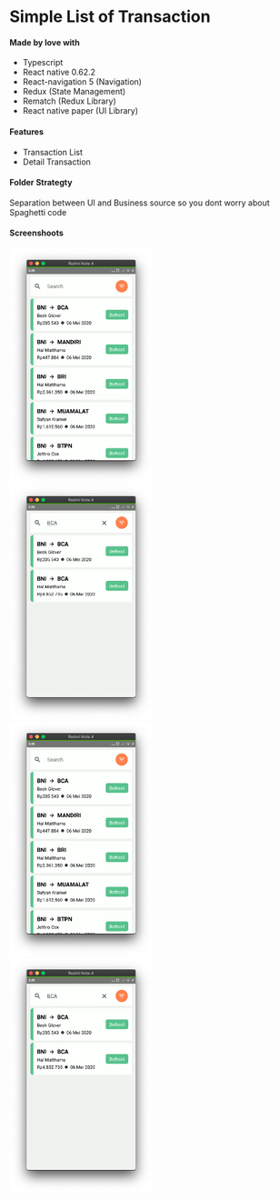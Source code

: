 # Simple List of Transaction

#### Made by love with

- Typescript
- React native 0.62.2
- React-navigation 5 (Navigation)
- Redux (State Management)
- Rematch (Redux Library)
- React native paper (UI Library)

#### Features

- Transaction List
- Detail Transaction

#### Folder Strategty

Separation between UI and Business source so you dont worry about Spaghetti code

#### Screenshoots

<div>
    <img src="screenshoots/1.png" width="50%"/>
    <img src="screenshoots/2.png" width="50%"/>
</div>
<div>
    <img src="./screenshoots/1.png" width="50%">
    <img src="./screenshoots/2.png" width="50%">
</div>

